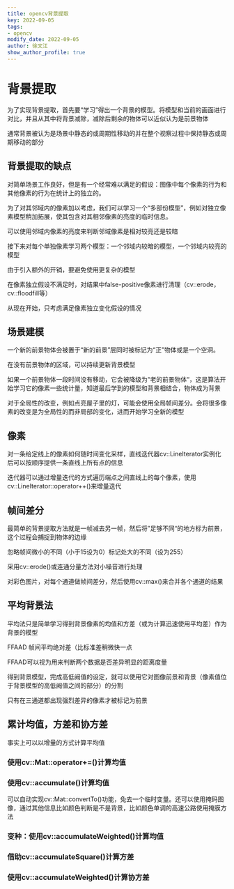```yaml
---
title: opencv背景提取
key: 2022-09-05
tags: 
- opencv
modify_date: 2022-09-05
author: 徐文江
show_author_profile: true
---
```





# 背景提取			
<!--more-->     
为了实现背景提取，首先要“学习”得出一个背景的模型。将模型和当前的画面进行对比，并且从其中将背景减除，减除后剩余的物体可以近似认为是前景物体			

通常背景被认为是场景中静态的或周期性移动的并在整个视察过程中保持静态或周期移动的部分				



## 背景提取的缺点			

对简单场景工作良好，但是有一个经常难以满足的假设：图像中每个像素的行为和其他像素的行为在统计上的独立的。			

为了对其邻域内的像素加以考虑，我们可以学习一个“多部份模型”，例如对独立像素模型稍加拓展，使其包含对其相邻像素的亮度的临时信息。			

可以使用邻域内像素的亮度来判断邻域像素是相对较亮还是较暗				

接下来对每个单独像素学习两个模型：一个邻域内较暗的模型，一个邻域内较亮的模型			

由于引入额外的开销，要避免使用更复杂的模型				

在像素独立假设不满足时，对结果中false-positive像素进行清理（cv::erode，cv::floodfill等）			

从现在开始，只考虑满足像素独立变化假设的情况					



## 场景建模			

一个新的前景物体会被置于“新的前景”层同时被标记为“正”物体或是一个空洞。			

在没有前景物体的区域，可以持续更新背景模型			

如果一个前景物体一段时间没有移动，它会被降级为“老的前景物体“，这是算法开始学习它的像素一些统计量，知道最后学到的模型和背景相结合，物体成为背景			



对于全局性的改变，例如点亮屋子里的灯，可能会使用全局帧间差分。会将很多像素的改变是为全局性的而非局部的变化，进而开始学习全新的模型				



## 像素				

对一条给定线上的像素如何随时间变化采样，直线迭代器cv::LineIterator实例化后可以按顺序提供一条直线上所有点的信息			

迭代器可以通过增量迭代的方式遍历端点之间直线上的每个像素，使用cv::LineIterator::operator++()来增量迭代			



## 帧间差分			

最简单的背景提取方法就是一帧减去另一帧，然后将”足够不同“的地方标为前景，这个过程会捕捉到物体的边缘			

忽略帧间微小的不同（小于15设为0）标记处大的不同（设为255）			

采用cv::erode()或连通分量方法对小噪音进行处理			



对彩色图片，对每个通道做帧间差分，然后使用cv::max()来合并各个通道的结果		



## 平均背景法				

平均法只是简单学习得到背景像素的均值和方差（或为计算迅速使用平均差）作为背景的模型				

FFAAD 帧间平均绝对差（比标准差稍微快一点				

FFAAD可以视为用来判断两个数据是否差异明显的距离度量				



得到背景模型，完成高低阙值的设定，就可以使用它对图像前景和背景（像素值位于背景模型的高低阙值之间的部分）的分割			

只有在三通道都出现强烈差异的像素才被标记为前景				



## 累计均值，方差和协方差				

事实上可以以增量的方式计算平均值				

### 使用cv::Mat::operator+=()计算均值			

### 使用cv::accumulate()计算均值			

可以自动实现cv::Mat::convertTo()功能，免去一个临时变量。还可以使用掩码图像，通过其他信息比如颜色判断是不是背景，比如颜色单调的高速公路使用掩膜方法			

### 变种：使用cv::accumulateWeighted()计算均值			

### 借助cv::accumulateSquare()计算方差				

### 使用cv::accumulateWeighted()计算协方差			

